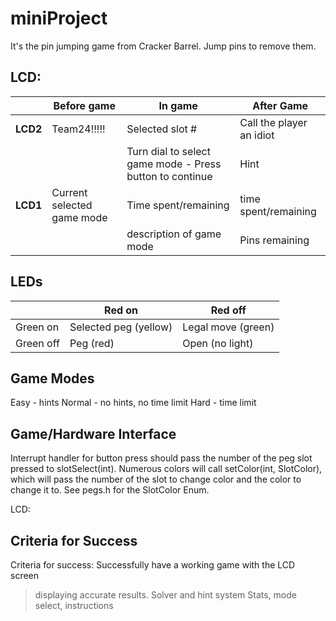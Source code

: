 # miniProject


It's the pin jumping game from Cracker Barrel. Jump pins to remove them.

## LCD:

|      |Before game | In game | After Game|
| ---- | ----------- | ------- | --------- |
| **LCD2** | Team24!!!!! | Selected slot # | Call the player an idiot
| |        | Turn dial to select game mode - Press button to continue | Hint | High Score (pins, time)
| **LCD1** | Current selected game mode | Time spent/remaining| time spent/remaining 
| |        | description of game mode   | Pins remaining | pins remaining

## LEDs
|     | Red on | Red off|
|-----| ----| ------|
| Green on | Selected peg (yellow) | Legal move (green) |
| Green off| Peg (red)  | Open (no light) |

## Game Modes
Easy - hints
Normal - no hints, no time limit
Hard - time limit

## Game/Hardware Interface

Interrupt handler for button press should pass the number of the peg slot pressed to slotSelect(int).
Numerous colors will call setColor(int, SlotColor), which will pass the number of the slot to change color and the color to change it to. See pegs.h for the SlotColor Enum.

LCD:


## Criteria for Success
Criteria for success: Successfully have a working game with the LCD screen
> displaying accurate results.
Solver and hint system
Stats, mode select, instructions
